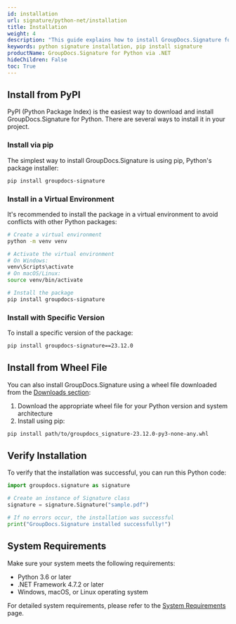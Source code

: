 ```yaml
---
id: installation
url: signature/python-net/installation
title: Installation
weight: 4
description: "This guide explains how to install GroupDocs.Signature for Python via .NET to your environment"
keywords: python signature installation, pip install signature
productName: GroupDocs.Signature for Python via .NET
hideChildren: False 
toc: True
---
```

## Install from PyPI

PyPI (Python Package Index) is the easiest way to download and install GroupDocs.Signature for Python. There are several ways to install it in your project.

### Install via pip

The simplest way to install GroupDocs.Signature is using pip, Python's package installer:

```bash
pip install groupdocs-signature
```

### Install in a Virtual Environment

It's recommended to install the package in a virtual environment to avoid conflicts with other Python packages:

```bash
# Create a virtual environment
python -m venv venv

# Activate the virtual environment
# On Windows:
venv\Scripts\activate
# On macOS/Linux:
source venv/bin/activate

# Install the package
pip install groupdocs-signature
```

### Install with Specific Version

To install a specific version of the package:

```bash
pip install groupdocs-signature==23.12.0
```

## Install from Wheel File

You can also install GroupDocs.Signature using a wheel file downloaded from the [Downloads section](https://downloads.groupdocs.com/signature/python-net):

1. Download the appropriate wheel file for your Python version and system architecture
2. Install using pip:

```bash
pip install path/to/groupdocs_signature-23.12.0-py3-none-any.whl
```

## Verify Installation

To verify that the installation was successful, you can run this Python code:

```python
import groupdocs.signature as signature

# Create an instance of Signature class
signature = signature.Signature("sample.pdf")

# If no errors occur, the installation was successful
print("GroupDocs.Signature installed successfully!")
```

## System Requirements

Make sure your system meets the following requirements:
- Python 3.6 or later
- .NET Framework 4.7.2 or later
- Windows, macOS, or Linux operating system

For detailed system requirements, please refer to the [System Requirements](system-requirements.md) page.
